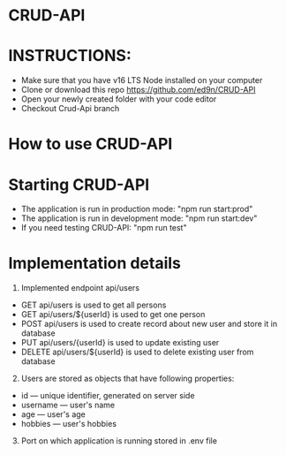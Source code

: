 # CRUD-API

# INSTRUCTIONS:

* Make sure that you have v16 LTS Node installed on your computer
* Clone or download this repo https://github.com/ed9n/CRUD-API
* Open your newly created folder with your code editor
* Checkout Crud-Api branch

# How to use CRUD-API

# Starting CRUD-API

* The application is run in production mode: "npm run start:prod"
* The application is run in development mode: "npm run start:dev"
* If you need testing CRUD-API: "npm run test"

# Implementation details

1. Implemented endpoint api/users
 * GET api/users is used to get all persons 
 * GET api/users/${userId} is used to get one person
 * POST api/users is used to create record about new user and store it in database
 * PUT api/users/{userId} is used to update existing user
 * DELETE api/users/${userId} is used to delete existing user from database

2. Users are stored as objects that have following properties:
 * id — unique identifier, generated on server side
 * username — user's name 
 * age — user's age 
 * hobbies — user's hobbies 

3. Port on which application is running stored in .env file

